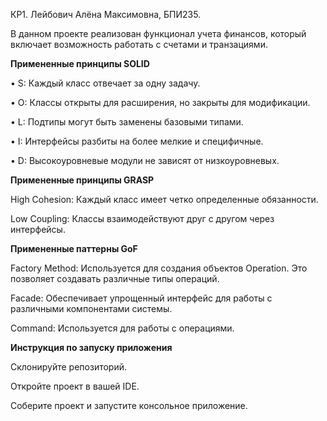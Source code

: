 КР1. Лейбович Алёна Максимовна, БПИ235.

В данном проекте реализован функционал учета финансов, который включает возможность работать с счетами и транзациями.

**Примененные принципы SOLID**

• S: Каждый класс отвечает за одну задачу.

• O: Классы открыты для расширения, но закрыты для модификации.

• L: Подтипы могут быть заменены базовыми типами.

• I: Интерфейсы разбиты на более мелкие и специфичные.

• D: Высокоуровневые модули не зависят от низкоуровневых.

**Примененные принципы GRASP**

High Cohesion: Каждый класс имеет четко определенные обязанности.

Low Coupling: Классы взаимодействуют друг с другом через интерфейсы.

**Примененные паттерны GoF**

Factory Method: Используется для создания объектов Operation. Это позволяет создавать различные типы операций.

Facade: Обеспечивает упрощенный интерфейс для работы с различными компонентами системы.

Command: Используется для работы с операциями.

**Инструкция по запуску приложения**

Склонируйте репозиторий.

Откройте проект в вашей IDE.

Соберите проект и запустите консольное приложение.
